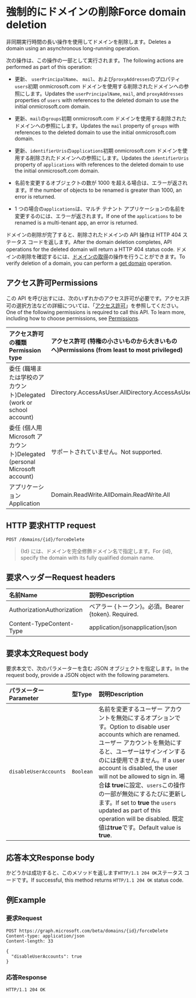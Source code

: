 # <a name="force-domain-deletion"></a><span data-ttu-id="4009b-101">強制的にドメインの削除</span><span class="sxs-lookup"><span data-stu-id="4009b-101">Force domain deletion</span></span>

<span data-ttu-id="4009b-102">非同期実行時間の長い操作を使用してドメインを削除します。</span><span class="sxs-lookup"><span data-stu-id="4009b-102">Deletes a domain using an asynchronous long-running operation.</span></span>

<span data-ttu-id="4009b-103">次の操作は、この操作の一部として実行されます。</span><span class="sxs-lookup"><span data-stu-id="4009b-103">The following actions are performed as part of this operation:</span></span>

* <span data-ttu-id="4009b-104">更新、 `userPrincipalName`、 `mail`、および`proxyAddresses`のプロパティ`users`初期 onmicrosoft.com ドメインを使用する削除されたドメインへの参照にします。</span><span class="sxs-lookup"><span data-stu-id="4009b-104">Updates the `userPrincipalName`, `mail`, and `proxyAddresses` properties of `users` with references to the deleted domain to use the initial onmicrosoft.com domain.</span></span>

* <span data-ttu-id="4009b-105">更新、`mail`の`groups`初期 onmicrosoft.com ドメインを使用する削除されたドメインへの参照にします。</span><span class="sxs-lookup"><span data-stu-id="4009b-105">Updates the `mail` property of `groups` with references to the deleted domain to use the initial onmicrosoft.com domain.</span></span>

* <span data-ttu-id="4009b-106">更新、`identifierUris`の`applications`初期 onmicrosoft.com ドメインを使用する削除されたドメインへの参照にします。</span><span class="sxs-lookup"><span data-stu-id="4009b-106">Updates the `identifierUris` property of `applications` with references to the deleted domain to use the initial onmicrosoft.com domain.</span></span>

* <span data-ttu-id="4009b-107">名前を変更するオブジェクトの数が 1000 を超える場合は、エラーが返されます。</span><span class="sxs-lookup"><span data-stu-id="4009b-107">If the number of objects to be renamed is greater than 1000, an error is returned.</span></span>

* <span data-ttu-id="4009b-108">1 つの場合の`applications`は、マルチ テナント アプリケーションの名前を変更するのには、エラーが返されます。</span><span class="sxs-lookup"><span data-stu-id="4009b-108">If one of the `applications` to be renamed is a multi-tenant app, an error is returned.</span></span>

<span data-ttu-id="4009b-109">ドメインの削除が完了すると、削除されたドメインの API 操作は HTTP 404 ステータス コードを返します。</span><span class="sxs-lookup"><span data-stu-id="4009b-109">After the domain deletion completes, API operations for the deleted domain will return a HTTP 404 status code.</span></span> <span data-ttu-id="4009b-110">ドメインの削除を確認するには、[ドメインの取得](domain_get.md)の操作を行うことができます。</span><span class="sxs-lookup"><span data-stu-id="4009b-110">To verify deletion of a domain, you can perform a [get domain](domain_get.md) operation.</span></span>

## <a name="permissions"></a><span data-ttu-id="4009b-111">アクセス許可</span><span class="sxs-lookup"><span data-stu-id="4009b-111">Permissions</span></span>

<span data-ttu-id="4009b-p102">この API を呼び出すには、次のいずれかのアクセス許可が必要です。アクセス許可の選択方法などの詳細については、「[アクセス許可](../../../concepts/permissions_reference.md)」を参照してください。</span><span class="sxs-lookup"><span data-stu-id="4009b-p102">One of the following permissions is required to call this API. To learn more, including how to choose permissions, see [Permissions](../../../concepts/permissions_reference.md).</span></span>

|<span data-ttu-id="4009b-114">アクセス許可の種類</span><span class="sxs-lookup"><span data-stu-id="4009b-114">Permission type</span></span>      | <span data-ttu-id="4009b-115">アクセス許可 (特権の小さいものから大きいものへ)</span><span class="sxs-lookup"><span data-stu-id="4009b-115">Permissions (from least to most privileged)</span></span>              |
|:--------------------|:---------------------------------------------------------|
|<span data-ttu-id="4009b-116">委任 (職場または学校のアカウント)</span><span class="sxs-lookup"><span data-stu-id="4009b-116">Delegated (work or school account)</span></span> | <span data-ttu-id="4009b-117">Directory.AccessAsUser.All</span><span class="sxs-lookup"><span data-stu-id="4009b-117">Directory.AccessAsUser.All</span></span>    |
|<span data-ttu-id="4009b-118">委任 (個人用 Microsoft アカウント)</span><span class="sxs-lookup"><span data-stu-id="4009b-118">Delegated (personal Microsoft account)</span></span> | <span data-ttu-id="4009b-119">サポートされていません。</span><span class="sxs-lookup"><span data-stu-id="4009b-119">Not supported.</span></span>    |
|<span data-ttu-id="4009b-120">アプリケーション</span><span class="sxs-lookup"><span data-stu-id="4009b-120">Application</span></span> | <span data-ttu-id="4009b-121">Domain.ReadWrite.All</span><span class="sxs-lookup"><span data-stu-id="4009b-121">Domain.ReadWrite.All</span></span> |

## <a name="http-request"></a><span data-ttu-id="4009b-122">HTTP 要求</span><span class="sxs-lookup"><span data-stu-id="4009b-122">HTTP request</span></span>

<!-- { "blockType": "ignored" } -->

```http
POST /domains/{id}/forceDelete
```

> <span data-ttu-id="4009b-123">{Id} には、ドメインを完全修飾ドメイン名で指定します。</span><span class="sxs-lookup"><span data-stu-id="4009b-123">For {id}, specify the domain with its fully qualified domain name.</span></span>

## <a name="request-headers"></a><span data-ttu-id="4009b-124">要求ヘッダー</span><span class="sxs-lookup"><span data-stu-id="4009b-124">Request headers</span></span>

| <span data-ttu-id="4009b-125">名前</span><span class="sxs-lookup"><span data-stu-id="4009b-125">Name</span></span> | <span data-ttu-id="4009b-126">説明</span><span class="sxs-lookup"><span data-stu-id="4009b-126">Description</span></span> |
|:---------------|:----------|
| <span data-ttu-id="4009b-127">Authorization</span><span class="sxs-lookup"><span data-stu-id="4009b-127">Authorization</span></span>  | <span data-ttu-id="4009b-p103">ベアラー {トークン}。必須。</span><span class="sxs-lookup"><span data-stu-id="4009b-p103">Bearer {token}. Required.</span></span>|
| <span data-ttu-id="4009b-130">Content-Type</span><span class="sxs-lookup"><span data-stu-id="4009b-130">Content-Type</span></span>  | <span data-ttu-id="4009b-131">application/json</span><span class="sxs-lookup"><span data-stu-id="4009b-131">application/json</span></span> |

## <a name="request-body"></a><span data-ttu-id="4009b-132">要求本文</span><span class="sxs-lookup"><span data-stu-id="4009b-132">Request body</span></span>

<span data-ttu-id="4009b-133">要求本文で、次のパラメーターを含む JSON オブジェクトを指定します。</span><span class="sxs-lookup"><span data-stu-id="4009b-133">In the request body, provide a JSON object with the following parameters.</span></span>

| <span data-ttu-id="4009b-134">パラメーター</span><span class="sxs-lookup"><span data-stu-id="4009b-134">Parameter</span></span> | <span data-ttu-id="4009b-135">型</span><span class="sxs-lookup"><span data-stu-id="4009b-135">Type</span></span> | <span data-ttu-id="4009b-136">説明</span><span class="sxs-lookup"><span data-stu-id="4009b-136">Description</span></span> |
|:---------------|:--------|:----------|
|`disableUserAccounts`|`Boolean`| <span data-ttu-id="4009b-137">名前を変更するユーザー アカウントを無効にするオプションです。</span><span class="sxs-lookup"><span data-stu-id="4009b-137">Option to disable user accounts which are renamed.</span></span> <span data-ttu-id="4009b-138">ユーザー アカウントを無効にすると、ユーザーはサインインするのには使用できません。</span><span class="sxs-lookup"><span data-stu-id="4009b-138">If a user account is disabled, the user will not be allowed to sign in.</span></span> <span data-ttu-id="4009b-139">場合**は true**に設定、`users`この操作の一部が無効にするたびに更新します。</span><span class="sxs-lookup"><span data-stu-id="4009b-139">If set to **true** the `users` updated as part of this operation will be disabled.</span></span>  <span data-ttu-id="4009b-140">既定値は**true**です。</span><span class="sxs-lookup"><span data-stu-id="4009b-140">Default value is **true**.</span></span> |

## <a name="response-body"></a><span data-ttu-id="4009b-141">応答本文</span><span class="sxs-lookup"><span data-stu-id="4009b-141">Response body</span></span>

<span data-ttu-id="4009b-142">かどうかは成功すると、このメソッドを返します`HTTP/1.1 204 OK`ステータス コードです。</span><span class="sxs-lookup"><span data-stu-id="4009b-142">If successful, this method returns `HTTP/1.1 204 OK` status code.</span></span>

## <a name="example"></a><span data-ttu-id="4009b-143">例</span><span class="sxs-lookup"><span data-stu-id="4009b-143">Example</span></span>

### <a name="request"></a><span data-ttu-id="4009b-144">要求</span><span class="sxs-lookup"><span data-stu-id="4009b-144">Request</span></span>

<!-- {
  "blockType": "request",
  "name": "domain_forcedelete"
}-->

```http
POST https://graph.microsoft.com/beta/domains/{id}/forceDelete
Content-type: application/json
Content-length: 33

{
  "disableUserAccounts": true
}
```

### <a name="response"></a><span data-ttu-id="4009b-145">応答</span><span class="sxs-lookup"><span data-stu-id="4009b-145">Response</span></span>

<!-- {
  "blockType": "response",
  "truncated": true,
  "@odata.type": "microsoft.graph.None"
} -->

```http
HTTP/1.1 204 OK
```

<!-- uuid: 8fcb5dbc-d5aa-4681-8e31-b001d5168d79
2015-10-25 14:57:30 UTC -->
<!-- {
  "type": "#page.annotation",
  "description": "domain: forcedelete",
  "keywords": "",
  "section": "documentation",
  "tocPath": ""
}-->
